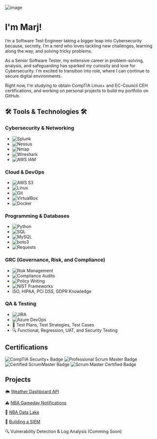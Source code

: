 ![image](https://github.com/user-attachments/assets/e0d57f09-cc94-428b-8d1d-c292de1d43a8)
&nbsp;
&nbsp;
&nbsp;
&nbsp;
&nbsp;
# I'm Marj!

I’m a Software Test Engineer taking a bigger leap into Cybersecurity because, secretly, I’m a nerd who loves tackling new challenges, learning along the way, and solving tricky problems.

As a Senior Software Tester, my extensive career in problem-solving, analysis, and safeguarding has sparked my curiosity and love for Cybersecurity. I'm excited to transition into role, where I can continue to secure digital environments. 

Right now, I'm studying to obtain CompTIA Linux+ and EC-Council CEH certifications, and working on personal projects to build my portfolio on GitHub.



##  🛠️ **Tools & Technologies**  🛠️

### **Cybersecurity & Networking**
- ![Splunk](https://img.shields.io/badge/-Splunk-93a2d3?style=flat&logo=splunk&logoColor=white)
- ![Nessus](https://img.shields.io/badge/-Nessus-0074d9?style=flat&logoColor=white)
- ![Nmap](https://img.shields.io/badge/-Nmap-00afdb?style=flat&logoColor=white)
- ![Wireshark](https://img.shields.io/badge/-Wireshark-1679a7?style=flat&logo=wireshark&logoColor=white)
- ![AWS IAM](https://img.shields.io/badge/-AWS%20IAM-F7A41D?style=flat&logo=amazon-aws&logoColor=white)



### **Cloud & DevOps**
- ![AWS S3](https://img.shields.io/badge/-AWS%20S3-F7A41D?style=flat&logo=amazon-aws&logoColor=white)
- ![Linux](https://img.shields.io/badge/-Linux-FCC624?style=flat&logo=linux&logoColor=black)
- ![Git](https://img.shields.io/badge/-Git-F05032?style=flat&logo=git&logoColor=white)
- ![VirtualBox](https://img.shields.io/badge/-VirtualBox-183A61?style=flat&logo=virtualbox&logoColor=white)
- ![Docker](https://img.shields.io/badge/-Docker-2496ED?style=flat&logo=docker&logoColor=white)

### **Programming & Databases**
- ![Python](https://img.shields.io/badge/-Python-3776AB?style=flat&logo=python&logoColor=white)
- ![SQL](https://img.shields.io/badge/-SQL-CC2927?style=flat&logo=microsoft-sql-server&logoColor=white)
- ![MySQL](https://img.shields.io/badge/-MySQL-4479A1?style=flat&logo=mysql&logoColor=white)
- ![boto3](https://img.shields.io/badge/-boto3-3776AB?style=flat&logo=python&logoColor=white)
- ![Requests](https://img.shields.io/badge/-Requests-FF9900?style=flat&logo=python&logoColor=white)

### **GRC (Governance, Risk, and Compliance)**
- ![Risk Management](https://img.shields.io/badge/-Risk%20Management-FFA500?style=flat&logo=shield&logoColor=white)
- ![Compliance Audits](https://img.shields.io/badge/-Compliance%20Audits-008000?style=flat&logo=search&logoColor=white)
- ![Policy Writing](https://img.shields.io/badge/-Policy%20Writing-4682B4?style=flat&logo=book&logoColor=white)
- ![NIST Frameworks](https://img.shields.io/badge/-NIST%20Frameworks-000080?style=flat&logo=gov&logoColor=white)
- ISO, HIPAA, PCI DSS, GDPR Knowledge

### **QA & Testing**
- ![JIRA](https://img.shields.io/badge/-JIRA-0052CC?style=flat&logo=jira&logoColor=white)
- ![Azure DevOps](https://img.shields.io/badge/-Azure%20DevOps-0078D7?style=flat&logo=azure-devops&logoColor=white)
- 📝 Test Plans, Test Strategies, Test Cases
- 🔍 Functional, Regression, UAT, and Security Testing






## Certifications
<div>
<img src="https://img.shields.io/badge/-Security%2B-FF0000?&style=for-the-badge&logo=CompTIA&logoColor=white" alt="CompTIA Security+ Badge" />
<img src="https://img.shields.io/badge/-PSM-007ACC?style=for-the-badge&logo=Scrum&logoColor=white" alt="Professional Scrum Master Badge" />
<img src="https://img.shields.io/badge/-CSM-FFB300?style=for-the-badge&logo=Scrum&logoColor=white" alt="Certified ScrumMaster Badge" />
<img src="https://img.shields.io/badge/-SSM-00796B?style=for-the-badge&logo=Scrum&logoColor=white" alt="Scrum Master Certified Badge" />

## Projects

🌦️ [Weather Dashboard API](https://github.com/MJaloui/Weather---dashboard)

⚠️ [NBA Gameday Notifications](https://github.com/MJaloui/game-day-notifications)

🏀 [NBA Data Lake](https://github.com/MJaloui/NBADataLake)

🔐 [Building a SIEM](https://github.com/MJaloui/Building-a-SIEM)

🔍 Vulnerability Detection & Log Analysis (Comming Soon)
